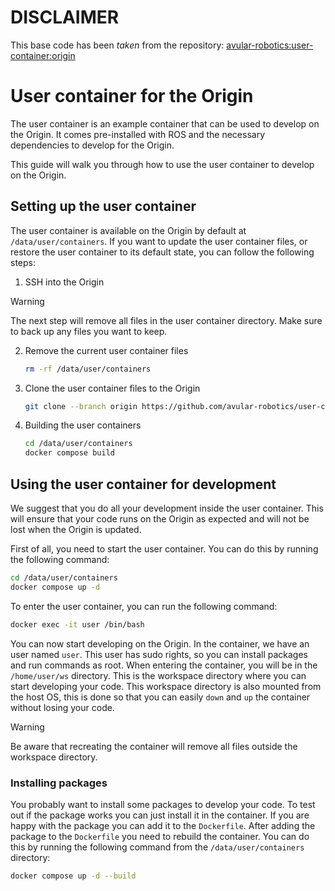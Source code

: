 # __DISCLAIMER__
This base code has been _taken_ from the repository: [avular-robotics:user-container:origin](https://github.com/avular-robotics/user-container/tree/origin)

# User container for the Origin

The user container is an example container that can be used to develop on the Origin. It comes pre-installed with ROS and the necessary dependencies to develop for the Origin. 

This guide will walk you through how to use the user container to develop on the Origin.

## Setting up the user container
The user container is available on the Origin by default at `/data/user/containers`. If you want to update the user container files, or restore the user container to its default state, you can follow the following steps:

1. SSH into the Origin
> [!WARNING]
> The next step will remove all files in the user container directory. Make sure to back up any files you want to keep.
2. Remove the current user container files
   
    ```bash
    rm -rf /data/user/containers
    ```

3. Clone the user container files to the Origin
    ```bash
    git clone --branch origin https://github.com/avular-robotics/user-container.git /data/user/containers
    ```
4. Building the user containers
    ```bash
    cd /data/user/containers
    docker compose build
    ```

## Using the user container for development
We suggest that you do all your development inside the user container. This will ensure that your code runs on the Origin as expected and will not be lost when the Origin is updated.

First of all, you need to start the user container. You can do this by running the following command:
```bash
cd /data/user/containers
docker compose up -d
```

To enter the user container, you can run the following command:
```bash
docker exec -it user /bin/bash
```

You can now start developing on the Origin. In the container, we have an user named `user`. 
This user has sudo rights, so you can install packages and run commands as root. When entering 
the container, you will be in the `/home/user/ws` directory. This is the workspace directory 
where you can start developing your code. This workspace directory is also mounted from the host OS,
this is done so that you can easily `down` and `up` the container without losing your code. 

> [!WARNING]
> Be aware that recreating the container will remove all files outside the workspace directory.

### Installing packages
You probably want to install some packages to develop your code. To test out if the package works you
can just install it in the container. If you are happy with the package you can add it to the `Dockerfile`.
After adding the package to the `Dockerfile` you need to rebuild the container. You can do this by running
the following command from the `/data/user/containers` directory:
```bash
docker compose up -d --build
```
